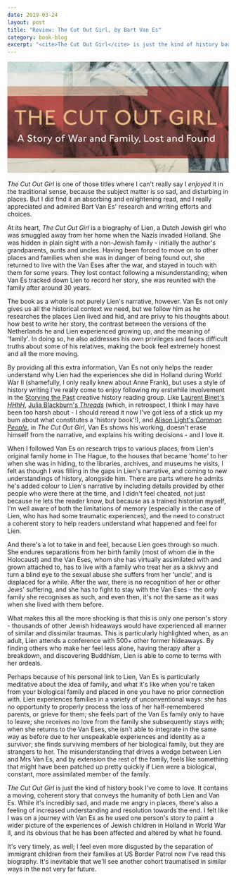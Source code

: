 ```yaml
---
date: 2019-03-24
layout: post
title: "Review: The Cut Out Girl, by Bart Van Es"
category: book-blog
excerpt: "<cite>The Cut Out Girl</cite> is just the kind of history book I've come to love."
---
```


![The Cut Out Girl](/images/the-cut-out-girl.jpg)

<cite>The Cut Out Girl</cite> is one of those titles where I can't really say I *enjoyed* it in the traditional sense, because the subject matter is so sad, and disturbing in places. But I did find it an absorbing and enlightening read, and I really appreciated and admired Bart Van Es' research and writing efforts and choices.

At its heart, <cite>The Cut Out Girl</cite> is a biography of Lien, a Dutch Jewish girl who was smuggled away from her home when the Nazis invaded Holland. She was hidden in plain sight with a non-Jewish family - initially the author's grandparents, aunts and uncles. Having been forced to move on to other places and families when she was in danger of being found out, she returned to live with the Van Eses after the war, and stayed in touch with them for some years. They lost contact following a misunderstanding; when Van Es tracked down Lien to record her story, she was reunited with the family after around 30 years.

The book as a whole is not purely Lien's narrative, however. Van Es not only gives us all the historical context we need, but we follow him as he researches the places Lien lived and hid, and are privy to his thoughts about how best to write her story, the contrast between the versions of the Netherlands he and Lien experienced growing up, and the meaning of 'family'. In doing so, he also addresses his own privileges and faces difficult truths about some of his relatives, making the book feel extremely honest and all the more moving.

By providing all this extra information, Van Es not only helps the reader understand why Lien had the experiences she did in Holland during World War II (shamefully, I only really knew about Anne Frank), but uses a style of history writing I've really come to enjoy following my erstwhile involvement in the [Storying the Past](https://storyingthepast.wordpress.com/) creative history reading group. Like [Laurent Binet's <cite>HHhH</cite>](/storypast-transcribathon-and-back-to-teaching/), [Julia Blackburn's <cite>Threads</cite>](/storypast-threads-by-julia-blackburn/) (which, in retrospect, I think I may have been too harsh about - I should reread it now I've got less of a stick up my bum about what constitutes a 'history book'!), and [Alison Light's <cite>Common People</cite>](/storypast-common-people-by-alison-light/), in <cite>The Cut Out Girl</cite>, Van Es shows his working, doesn't erase himself from the narrative, and explains his writing decisions - and I love it.

When I followed Van Es on research trips to various places, from Lien's original family home in The Hague, to the houses that became 'home' to her when she was in hiding, to the libraries, archives, and museums he visits, I felt as though I was filling in the gaps in Lien's narrative, and coming to new understandings of history, alongside him. There are parts where he admits he's added colour to Lien's narrative by including details provided by other people who were there at the time, and I didn't feel cheated, not just because he lets the reader know, but because as a trained historian myself, I'm well aware of both the limitations of memory (especially in the case of Lien, who has had some traumatic experiences), and the need to construct a coherent story to help readers understand what happened and feel for Lien.

And there's a lot to take in and feel, because Lien goes through so much. She endures separations from her birth family (most of whom die in the Holocaust) and the Van Eses, whom she has virtually assimilated with and grown attached to, has to live with a family who treat her as a skivvy and turn a blind eye to the sexual abuse she suffers from her 'uncle', and is displaced for a while. After the war, there is no recognition of her or other Jews' suffering, and she has to fight to stay with the Van Eses - the only family she recognises as such, and even then, it's not the same as it was when she lived with them before.

What makes this all the more shocking is that this is only one person's story - thousands of other Jewish hideaways would have experienced all manner of similar and dissimilar traumas. This is particularly highlighted when, as an adult, Lien attends a conference with 500+ other former hideaways. By finding others who make her feel less alone, having therapy after a breakdown, and discovering Buddhism, Lien is able to come to terms with her ordeals.

Perhaps because of his personal link to Lien, Van Es is particularly meditative about the idea of family, and what it's like when you're taken from your biological family and placed in one you have no prior connection with. Lien experiences families in a variety of unconventional ways: she has no opportunity to properly process the loss of her half-remembered parents, or grieve for them; she feels part of the Van Es family only to have to leave; she receives no love from the family she subsequently stays with; when she returns to the Van Eses, she isn't able to integrate in the same way as before due to her unspeakable experiences and identity as a survivor; she finds surviving members of her biological family, but they are strangers to her. The misunderstanding that drives a wedge between Lien and Mrs Van Es, and by extension the rest of the family, feels like something that might have been patched up pretty quickly if Lien were a biological, constant, more assimilated member of the family.

<cite>The Cut Out Girl</cite> is just the kind of history book I've come to love. It contains a moving, coherent story that conveys the humanity of both Lien and Van Es. While it's incredibly sad, and made me angry in places, there's also a feeling of increased understanding and resolution towards the end. I felt like I was on a journey with Van Es as he used one person's story to paint a wider picture of the experiences of Jewish children in Holland in World War II, and its obvious that he has been affected and altered by what he found.

It's very timely, as well; I feel even more disgusted by the separation of immigrant children from their families at US Border Patrol now I've read this biography. It's inevitable that we'll see another cohort traumatised in similar ways in the not very far future.
